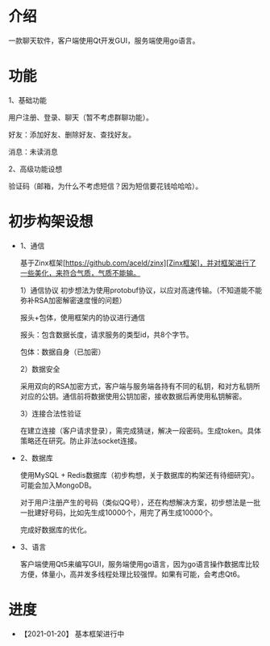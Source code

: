 # 介绍

一款聊天软件，客户端使用Qt开发GUI，服务端使用go语言。

# 功能

1、基础功能

用户注册、登录、聊天（暂不考虑群聊功能）。

好友：添加好友、删除好友、查找好友。

消息：未读消息

2、高级功能设想

验证码（邮箱，为什么不考虑短信？因为短信要花钱哈哈哈）。

# 初步构架设想

+ 1、通信

    基于Zinx框架[https://github.com/aceld/zinx][Zinx框架]，并对框架进行了一些美化，来符合气质，气质不能输。

    1）通信协议
    初步想法为使用protobuf协议，以应对高速传输。（不知道能不能弥补RSA加密解密速度慢的问题）

    报头+包体，使用框架内的协议进行通信

    报头：包含数据长度，请求服务的类型id，共8个字节。

    包体：数据自身（已加密）

    2）数据安全

    采用双向的RSA加密方式，客户端与服务端各持有不同的私钥，和对方私钥所对应的公钥。通信前将数据使用公钥加密，接收数据后再使用私钥解密。

    3）连接合法性验证

    在建立连接（客户请求登录），需完成猜谜，解决一段密码。生成token。具体策略还在研究。防止非法socket连接。

+ 2、数据库

    使用MySQL + Redis数据库（初步构想，关于数据库的构架还有待细研究）。可能会加入MongoDB。

    对于用户注册产生的号码（类似QQ号），还在构想解决方案，初步想法是一批一批建好号码，比如先生成10000个，用完了再生成10000个。

    完成好数据库的优化。

+ 3、语言

    客户端使用Qt5来编写GUI，服务端使用go语言，因为go语言操作数据库比较方便，体量小，高并发多线程处理比较强悍。如果有可能，会考虑Qt6。

# 进度
  + 【2021-01-20】 基本框架进行中

[Zinx框架]: https://github.com/aceld/zinx